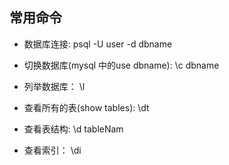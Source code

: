 ## 常用命令

+ 数据库连接: psql -U user -d dbname

+ 切换数据库(mysql 中的use dbname): \c dbname

+ 列举数据库： \l

+ 查看所有的表(show  tables): \dt

+ 查看表结构:  \d tableNam 

+ 查看索引： \di

  